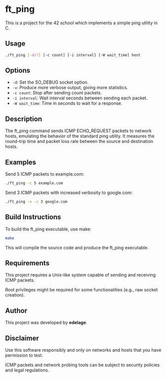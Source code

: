# ft_ping

This is a project for the 42 school which implements a simple ping utility in C.

## Usage

```bash
./ft_ping [-dv?] [-c count] [-i interval] [-W wait_time] host
```

## Options

* `-d`: Set the SO_DEBUG socket option.
* `-v`: Produce more verbose output, giving more statistics.
* `-c count`: Stop after sending count packets.
* `-i interval`: Wait interval seconds between sending each packet.
* `-W wait_time`: Time in seconds to wait for a response.

## Description
The ft_ping command sends ICMP ECHO_REQUEST packets to network hosts, emulating the behavior of the standard ping utility.
It measures the round-trip time and packet loss rate between the source and destination hosts.

## Examples

Send 5 ICMP packets to example.com:

```bash
./ft_ping -c 5 example.com
```

Send 3 ICMP packets with increased verbosity to google.com:

```bash
./ft_ping -v -c 3 google.com
```

## Build Instructions
To build the ft_ping executable, use make:

```bash
make
```

This will compile the source code and produce the ft_ping executable.

## Requirements
This project requires a Unix-like system capable of sending and receiving ICMP packets.

Root privileges might be required for some functionalities (e.g., raw socket creation).

## Author
This project was developed by **edelage**.

## Disclaimer
Use this software responsibly and only on networks and hosts that you have permission to test.

ICMP packets and network probing tools can be subject to security policies and legal regulations.

